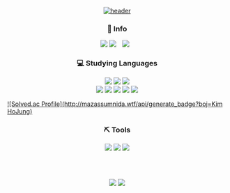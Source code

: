 <div align="center">

[![header](https://capsule-render.vercel.app/api?type=Waving&text=HojungKim)](https://capsule-render.vercel.app/api?type=waving&height=300&color=C6E7FF&text=Input%20text&fontColor=4A628A&fontSize=70)
 
 </div>
 <div align="center">
<h3>🌱 Info</h3>
 <a href="https://github.com/0826486" target="_blank"><img src="https://img.shields.io/badge/Github-000000?style=flat-square&logo=github&logoColor=white"></a>
<a href="https://www.instagram.com/0826486_/" target="_blank"><img src="https://img.shields.io/badge/Instagram-E4405F?style=flat-square&logo=Instagram&logoColor=white"/></a>
 

<a href="mailto:w2314@e-mirim.hs.kr">
    <img  src="https://img.shields.io/badge/Gmail-d14836?style=flat-square&logo=Gmail&logoColor=white&link=mailto:w2314@e-mirim.hs.kr"  style="height : auto; margin-left : 10px; margin-right : 10px;"/></a>
</div>

 
<h3 align="center">💻 Studying Languages</h3>
<div align="center">
     <img src="https://img.shields.io/badge/HTML5-E34F26?style=flat-square&logo=HTML5&logoColor=white"/></a>
    <img src="https://img.shields.io/badge/CSS3-1572B6?style=flat-square&logo=CSS3&logoColor=white"/></a>
    <img src="https://img.shields.io/badge/JavaScript-F7DF1E?style=flat-square&logo=JavaScript&logoColor=white"/></a> <br />
   <img src="https://img.shields.io/badge/Java-007396?style=flat-square&logo=Java&logoColor=white"/></a>
    <img src="https://img.shields.io/badge/C-A8B9CC?style=flat-square&logo=C&logoColor=white"/></a>
    <img src="https://img.shields.io/badge/Python-3766AB?style=flat-square&logo=Python&logoColor=white"/></a>
    <img src="https://img.shields.io/badge/Kotlin-7F52FF?style=flat-square&logo=kotlin&logoColor=FFFFFF"/></a>
   <img src="https://img.shields.io/badge/PHP-777BB4?style=flat-square&logo=php&logoColor=white"/>
  
</div>

[![Solved.ac Profile](http://mazassumnida.wtf/api/generate_badge?boj=Kim HoJung)](https://solved.ac/0826486)<br/>
 
 
<h3 align="center">⛏️ Tools</h3>
<div align="center">
<img src="https://img.shields.io/badge/Visual Studio Code-007ACC?style=flat-square&logo=Visual Studio Code&logoColor=FFFFFF"/> 
<img src="https://img.shields.io/badge/Eclipse IDE-2C2255?style=flat-square&logo=Eclipse IDE&logoColor=FFFFFF"/> 
 <img src="https://img.shields.io/badge/Figma-F24E1E?style=flat&logo=Figma&logoColor=white" />

<br><br>
 
<div align= "center"> <img src="https://github-readme-stats.vercel.app/api?username=0826486&bg_color=180,00000000,00000000&title_color=000000&text_color=000000"/> <img src="https://github-readme-stats.vercel.app/api/top-langs/?username=0826486&layout=compact&bg_color=180,00000000,00000000&title_color=000000&text_color=000000"/> </div> 

<br>
    </div>
 
